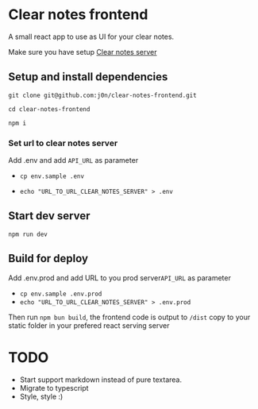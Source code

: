 # Clear notes frontend
A small react app to use as UI for your clear notes.

Make sure you have setup <a href="https://github.com/j0n/clear-notes">Clear notes server</a>

## Setup and install dependencies
`git clone git@github.com:j0n/clear-notes-frontend.git`

`cd clear-notes-frontend`


`npm i`

### Set url to clear notes server
Add .env and add `API_URL` as parameter

* `cp env.sample .env`

* `echo "URL_TO_URL_CLEAR_NOTES_SERVER" > .env`


## Start dev server
`npm run dev`

## Build for deploy
Add .env.prod and add URL to you prod server`API_URL` as parameter

* `cp env.sample .env.prod`
* `echo "URL_TO_URL_CLEAR_NOTES_SERVER" > .env.prod`

Then run `npm bun build`, the frontend code is output to `/dist` copy
to your static folder in your prefered react serving server




# TODO
* Start support markdown instead of pure textarea.
* Migrate to typescript
* Style, style :)

